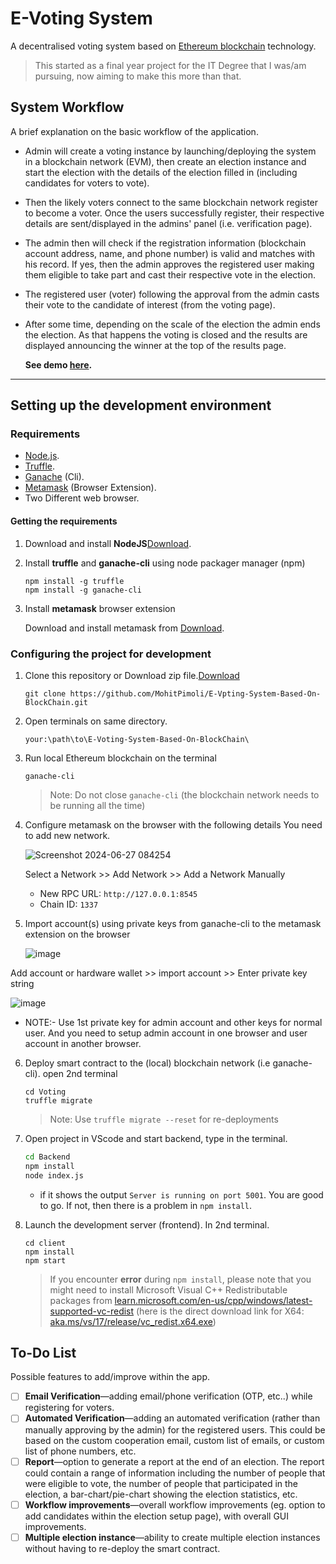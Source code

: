 # E-Voting System

A decentralised voting system based on [Ethereum blockchain](https://ethereum.org/dapps/) technology.

> This started as a final year project for the IT Degree that I was/am pursuing, now aiming to make this more than that.

## System Workflow

A brief explanation on the basic workflow of the application.

- Admin will create a voting instance by launching/deploying the system in a blockchain network (EVM), then create an election instance and start the election with the details of the election filled in (including candidates for voters to vote).
- Then the likely voters connect to the same blockchain network register to become a voter. Once the users successfully register, their respective details are sent/displayed in the admins' panel (i.e. verification page).
- The admin then will check if the registration information (blockchain account address, name, and phone number) is valid and matches with his record. If yes, then the admin approves the registered user making them eligible to take part and cast their respective vote in the election.
- The registered user (voter) following the approval from the admin casts their vote to the candidate of interest (from the voting page).
- After some time, depending on the scale of the election the admin ends the election. As that happens the voting is closed and the results are displayed announcing the winner at the top of the results page.

  **See demo [here](https://youtu.be/nh1zfTTrdII "Watch dVoting demo").**

---

## Setting up the development environment

### Requirements

- [Node.js](https://nodejs.org).
- [Truffle](https://www.trufflesuite.com/truffle).
- [Ganache](https://github.com/trufflesuite/ganache-cli) (Cli).
- [Metamask](https://metamask.io/) (Browser Extension).
- Two Different web browser.

#### Getting the requirements

1. Download and install **NodeJS**[Download](https://nodejs.org/en/download/ "Go to official NodeJS download page.").

1. Install **truffle** and **ganache-cli** using node packager manager (npm)

   ```shell
   npm install -g truffle
   npm install -g ganache-cli
   ```

1. Install **metamask** browser extension

   Download and install metamask from [Download](https://metamask.io/download "Go to official metamask download page.").

### Configuring the project for development

1. Clone this repository or Download zip file.[Download](https://github.com/MohitPimoli/E-Voting-System-Based-On-BlockChain/archive/refs/heads/master.zip)

   ```shell
   git clone https://github.com/MohitPimoli/E-Vpting-System-Based-On-BlockChain.git
   ```
2. Open terminals on same directory.
   ```shell
   your:\path\to\E-Voting-System-Based-On-BlockChain\
   ```
   
3. Run local Ethereum blockchain on the terminal

   ```shell
   ganache-cli
   ```

   > Note: Do not close `ganache-cli` (the blockchain network needs to be running all the time)

4. Configure metamask on the browser with the following details
   You need to add new network.
   
   ![Screenshot 2024-06-27 084254](https://github.com/MohitPimoli/E-Voting-System-Based-On-BlockChain/assets/114788978/e1b98cc1-d12a-4444-b420-a96bba51a845)

   Select a Network >> Add Network >> Add a Network Manually
   - New RPC URL: `http://127.0.0.1:8545`
   - Chain ID: `1337`

5. Import account(s) using private keys from ganache-cli to the metamask extension on the browser

   ![image](https://github.com/MohitPimoli/E-Voting-System-Based-On-BlockChain/assets/114788978/a7d01909-a68b-4f96-ba86-73800ef0a2eb)

Add account or hardware wallet >> import account >> Enter private key string

   ![image](https://github.com/MohitPimoli/E-Voting-System-Based-On-BlockChain/assets/114788978/f30b18b4-95a6-4623-bee1-e925229668fd)

   - NOTE:- Use 1st private key for admin account and other keys for normal user. And you need to setup admin account in one browser and user account in another browser.
6. Deploy smart contract to the (local) blockchain network (i.e ganache-cli). open 2nd terminal
   ```shell
   cd Voting
   truffle migrate
   ```

   > Note: Use `truffle migrate --reset` for re-deployments
7. Open project in VScode and start backend, type in the terminal.
   ```bash
   cd Backend
   npm install
   node index.js
   ```
   - if it shows the output `Server is running on port 5001`. You are good to go. If not, then
     there is a problem in `npm install`.
8. Launch the development server (frontend). In 2nd terminal. 

   ```shell
   cd client
   npm install
   npm start
   ```

   > If you encounter **error** during `npm install`, please note that you might need to install Microsoft Visual C++ Redistributable packages from [learn.microsoft.com/en-us/cpp/windows/latest-supported-vc-redist](https://learn.microsoft.com/en-us/cpp/windows/latest-supported-vc-redist?view=msvc-170) (here is the direct download link for X64: [aka.ms/vs/17/release/vc_redist.x64.exe](https://aka.ms/vs/17/release/vc_redist.x64.exe))

## To-Do List

Possible features to add/improve within the app.

- [ ] **Email Verification**—adding email/phone verification (OTP, etc..) while registering for voters.
- [ ] **Automated Verification**—adding an automated verification (rather than manually approving by the admin) for the registered users. This could be based on the custom cooperation email, custom list of emails, or custom list of phone numbers, etc.
- [ ] **Report**—option to generate a report at the end of an election. The report could contain a range of information including the number of people that were eligible to vote, the number of people that participated in the election, a bar-chart/pie-chart showing the election statistics, etc.
- [ ] **Workflow improvements**—overall workflow improvements (eg. option to add candidates within the election setup page), with overall GUI improvements.
- [ ] **Multiple election instance**—ability to create multiple election instances without having to re-deploy the smart contract.
